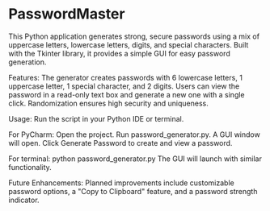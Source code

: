 # PasswordMaster
This Python application generates strong, secure passwords using a mix of uppercase letters, lowercase letters, digits, and special characters. Built with the Tkinter library, it provides a simple GUI for easy password generation.

Features:
The generator creates passwords with 6 lowercase letters, 1 uppercase letter, 1 special character, and 2 digits. Users can view the password in a read-only text box and generate a new one with a single click. Randomization ensures high security and uniqueness.

Usage:
Run the script in your Python IDE or terminal. 

For PyCharm:
Open the project.
Run password_generator.py.
A GUI window will open. Click Generate Password to create and view a password.

For terminal:
python password_generator.py
The GUI will launch with similar functionality.

Future Enhancements:
Planned improvements include customizable password options, a "Copy to Clipboard" feature, and a password strength indicator.

